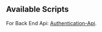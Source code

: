 ## Available Scripts

For Back End Api: [Authentication-Api](https://github.com/alaminstore/authentication-api).





